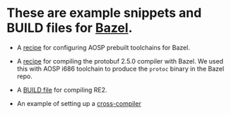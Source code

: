 
# These are example snippets and BUILD files for [Bazel](github.com/google/bazel).

  * A [recipe](android-prebuilts/README.md) for configuring AOSP
    prebuilt toolchains for Bazel.

  * A [recipe](protobuf-2.5.0/README.md) for compiling the
    protobuf 2.5.0 compiler with Bazel. We used this with AOSP i686
    toolchain to produce the `protoc` binary in the Bazel repo.

  * A [BUILD file](re2/BUILD) for compiling RE2.

  * An example of setting up a [cross-compiler](android-ndk/README.md)
